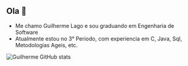 ## Ola 👋

- Me chamo Guilherme Lago e sou graduando em Engenharia de Software <br>
- Atualmente estou no 3° Periodo, com experiencia em C, Java, Sql, Metodologias Ageis, etc.<br>

![Guilherme GitHub stats](https://github-readme-stats.vercel.app/api?username=mrmutthy&show_icons=true&theme=dark)<br>
<br>

<!-- ![Top Langs](https://github-readme-stats.vercel.app/api/top-langs/?username=mrmutthy&layout=compact)<br>
<!--
**mrmutthy/mrmutthy** is a ✨ _special_ ✨ repository because its `README.md` (this file) appears on your GitHub profile.

Here are some ideas to get you started:

- 🔭 I’m currently working on ...
- 🌱 I’m currently learning ...
- 👯 I’m looking to collaborate on ...
- 🤔 I’m looking for help with ...
- 💬 Ask me about ...
- 📫 How to reach me: ...
- 😄 Pronouns: ...
- ⚡ Fun fact: ...
-->
